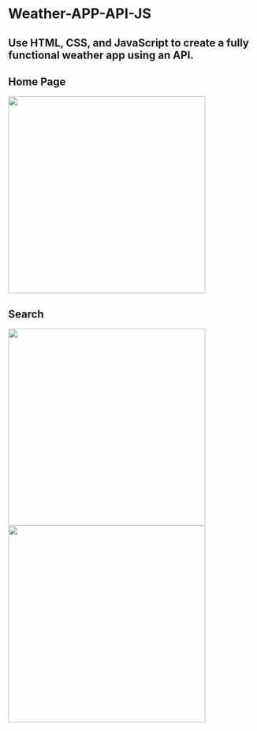 # Weather-APP-API-JS
## Use HTML, CSS, and JavaScript to create a fully functional weather app using an API.

## Home Page
 <img src="https://i.ibb.co/7GCwhrG/sk.png" height="400" >
 
## Search
<img src="https://i.ibb.co/r0bQ1X6/wash.png"  height="400">
<img src="https://i.ibb.co/x73pRjf/london.png"  height="400">
